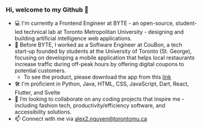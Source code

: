 ### Hi, welcome to my Github 👋
- 💻 I'm currently a Frontend Engineer at BYTE - an open-source, student-led technical lab at Toronto Metropolitan University -  designing and building artificial intelligence web applications. 
- 📱 Before BYTE, I worked as a Software Engineer at CouBon, a tech start-up founded by students at the University of Toronto (St. George), focusing on developing a mobile application that helps local restaurants increase traffic during off-peak hours by offering digital coupons to potential customers. 
  - To see the product, please download the app from this [link](https://apps.apple.com/us/app/coubon/id6446301424)
- 🛠 I'm proficient in Python, Java, HTML, CSS, JavaScript, Dart, React, Flutter, and Svelte
- 🤝 I’m looking to collaborate on any coding projects that inspire me - including fashion tech, productivity/efficiency software, and accessibility solutions.
- 📫 Connect with me via alex2.nguyen@torontomu.ca

<!--
**alexnguyen02/alexnguyen02** is a ✨ _special_ ✨ repository because its `README.md` (this file) appears on your GitHub profile.

Here are some ideas to get you started:

- 💻 I’m currently working as a software engineer at CouBon, a tech start-up found by students at University of Toronto, focusing on developing the mobile application
- 🌱 I’m currently learning Web Development
- 👯 I’m looking to collaborate on any coding projects that inspire me
- 📫 How to reach me: alex2.nguyen@torontomu.ca
- ⚡ Fun fact: I am inspired by fashion, clean technology, and disability-friendly solutions
-->
